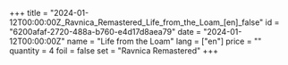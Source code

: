+++
title = "2024-01-12T00:00:00Z_Ravnica_Remastered_Life_from_the_Loam_[en]_false"
id = "6200afaf-2720-488a-b760-e4d17d8aea79"
date = "2024-01-12T00:00:00Z"
name = "Life from the Loam"
lang = ["en"]
price = ""
quantity = 4
foil = false
set = "Ravnica Remastered"
+++

